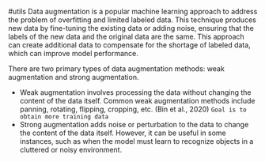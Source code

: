 #utils 
Data augmentation is a popular machine learning approach to
address the problem of overfitting and limited labeled data.
This technique produces new data by fine-tuning the existing data or adding noise, ensuring that the labels of the new data and the original data are the same. This
approach can create additional data to compensate for the shortage
of labeled data, which can improve model performance.

There are two primary types of data augmentation methods:
weak augmentation and strong augmentation.

- Weak augmentation involves processing the data without changing the content of the data itself. Common weak augmentation methods include panning, rotating, flipping, cropping, etc. (Bin et al., 2020)
`Goal is to obtain more training data`
- Strong augmentation adds noise or perturbation to the data to change the content of the data itself. However, it can be useful in some instances, such as when the model must learn to recognize objects in a cluttered or noisy environment.
